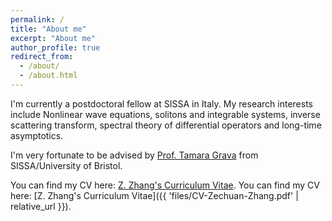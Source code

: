 ```yaml
---
permalink: /
title: "About me"
excerpt: "About me"
author_profile: true
redirect_from: 
  - /about/
  - /about.html
---
```


I'm currently a postdoctoral fellow at SISSA in Italy. My research interests include Nonlinear wave equations, solitons and integrable systems, inverse scattering transform, spectral theory of differential operators and long-time asymptotics.

I'm very fortunate to be advised by [Prof. Tamara Grava](https://people.sissa.it/~grava/) from SISSA/University of Bristol.    

You can find my CV here: [Z. Zhang's Curriculum Vitae](/files/CV-Zechuan_Zhang.pdf).
You can find my CV here: [Z. Zhang's Curriculum Vitae]({{ 'files/CV-Zechuan-Zhang.pdf' | relative_url }}).
